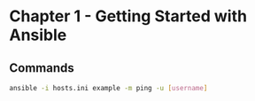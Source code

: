 # Chapter 1 - Getting Started with Ansible

## Commands

```bash
ansible -i hosts.ini example -m ping -u [username]
```
